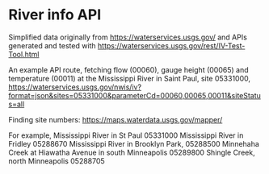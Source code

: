 # River info API

Simplified data originally from https://waterservices.usgs.gov/ and APIs generated and tested with https://waterservices.usgs.gov/rest/IV-Test-Tool.html

An example API route, fetching flow (00060), gauge height (00065) and temperature (00011) at the Mississippi River in Saint Paul, site 05331000,  https://waterservices.usgs.gov/nwis/iv?format=json&sites=05331000&parameterCd=00060,00065,00011&siteStatus=all

Finding site numbers: https://maps.waterdata.usgs.gov/mapper/

For example,
Mississippi River in St Paul 05331000
Mississippi River in Fridley 05288670
Mississippi River in Brooklyn Park, 05288500
Minnehaha Creek at Hiawatha Avenue in south Minneapolis 05289800
Shingle Creek, north Minneapolis 05288705